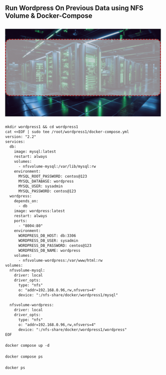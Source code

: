 ## Run Wordpress On Previous Data using NFS Volume & Docker-Compose 
![WordPressOnDocker](https://github.com/SumonPaul18/RunWordPressOnDocker/blob/main/WordPressOnDocker.gif)
---
####
    mkdir wordpress1 && cd wordpress1
    cat <<EOF | sudo tee /root/wordpress1/docker-compose.yml
    version: "2.2"
    services:
      db:
        image: mysql:latest
        restart: always
        volumes:
          - nfsvolume-mysql:/var/lib/mysql:rw
        environment:
          MYSQL_ROOT_PASSWORD: centos@123
          MYSQL_DATABASE: wordpress
          MYSQL_USER: sysadmin
          MYSQL_PASSWORD: centos@123
      wordpress:
        depends_on:
          - db
        image: wordpress:latest
        restart: always
        ports:
          - "8004:80"
        environment:
          WORDPRESS_DB_HOST: db:3306
          WORDPRESS_DB_USER: sysadmin
          WORDPRESS_DB_PASSWORD: centos@123
          WORDPRESS_DB_NAME: wordpress
        volumes:
          - nfsvolume-wordpress:/var/www/html:rw
    volumes:
      nfsvolume-mysql:
        driver: local
        driver_opts:
          type: "nfs"
          o: "addr=192.168.0.96,rw,nfsvers=4"
          device: ":/nfs-share/docker/wordpress1/mysql"

      nfsvolume-wordpress:
        driver: local
        driver_opts:
          type: "nfs"
          o: "addr=192.168.0.96,rw,nfsvers=4"
          device: ":/nfs-share/docker/wordpress1/wordpress"
    EOF
####
    docker compose up -d
####
    docker compose ps
####
    docker ps
